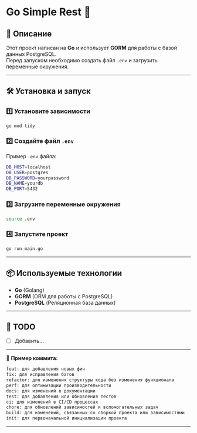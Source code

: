 # Go Simple Rest 🚀

## 📌 Описание
Этот проект написан на **Go** и использует **GORM** для работы с базой данных PostgreSQL.  
Перед запуском необходимо создать файл `.env` и загрузить переменные окружения.

---

## 🛠️ Установка и запуск

### 1️⃣ Установите зависимости
```sh
go mod tidy
```

### 2️⃣ Создайте файл `.env`  
Пример `.env` файла:
```sh
DB_HOST=localhost
DB_USER=postgres
DB_PASSWORD=yourpassword
DB_NAME=yourdb
DB_PORT=5432
```

### 3️⃣ Загрузите переменные окружения
```sh
source .env
```

### 4️⃣ Запустите проект
```sh
go run main.go
```

---

## 📦 Используемые технологии
- **Go** (Golang)
- **GORM** (ORM для работы с PostgreSQL)
- **PostgreSQL** (Реляционная база данных)

---

## 🎯 TODO
- [ ] Добавить...

---
 

📌 **Пример коммита:**  
```sh
feat: для добавления новых фич  
fix: для исправления багов  
refactor: для изменения структуры кода без изменения функционала  
perf: для оптимизации производительности  
docs: для изменений в документации  
test: для добавления или обновления тестов  
ci: для изменений в CI/CD процессах  
chore: для обновлений зависимостей и вспомогательных задач  
build: для изменений, связанных со сборкой проекта или зависимостями  
init: для первоначальной инициализации проекта  
```

---


